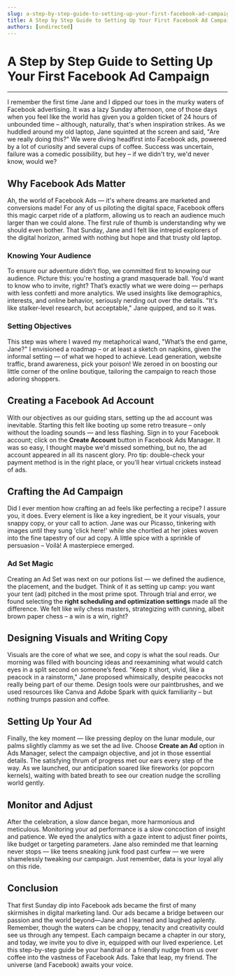 ```yaml
---
slug: a-step-by-step-guide-to-setting-up-your-first-facebook-ad-campaign
title: A Step by Step Guide to Setting Up Your First Facebook Ad Campaign
authors: [undirected]
---
```



# A Step by Step Guide to Setting Up Your First Facebook Ad Campaign

---

I remember the first time Jane and I dipped our toes in the murky waters of Facebook advertising. It was a lazy Sunday afternoon, one of those days when you feel like the world has given you a golden ticket of 24 hours of unbounded time – although, naturally, that's when inspiration strikes. As we huddled around my old laptop, Jane squinted at the screen and said, "Are we really doing this?" We were diving headfirst into Facebook ads, powered by a lot of curiosity and several cups of coffee. Success was uncertain, failure was a comedic possibility, but hey – if we didn't try, we'd never know, would we?

## Why Facebook Ads Matter

Ah, the world of Facebook Ads — it's where dreams are marketed and conversions made! For any of us piloting the digital space, Facebook offers this magic carpet ride of a platform, allowing us to reach an audience much larger than we could alone. The first rule of thumb is understanding why we should even bother. That Sunday, Jane and I felt like intrepid explorers of the digital horizon, armed with nothing but hope and that trusty old laptop.

### Knowing Your Audience

To ensure our adventure didn’t flop, we committed first to knowing our audience. Picture this: you're hosting a grand masquerade ball. You'd want to know who to invite, right? That’s exactly what we were doing — perhaps with less confetti and more analytics. We used insights like demographics, interests, and online behavior, seriously nerding out over the details. "It's like stalker-level research, but acceptable," Jane quipped, and so it was.

### Setting Objectives

This step was where I waved my metaphorical wand, "What’s the end game, Jane?" I envisioned a roadmap – or at least a sketch on napkins, given the informal setting — of what we hoped to achieve. Lead generation, website traffic, brand awareness, pick your poison! We zeroed in on boosting our little corner of the online boutique, tailoring the campaign to reach those adoring shoppers.

## Creating a Facebook Ad Account

With our objectives as our guiding stars, setting up the ad account was inevitable. Starting this felt like booting up some retro treasure – only without the loading sounds — and less flashing. Sign in to your Facebook account; click on the **Create Account** button in Facebook Ads Manager. It was so easy, I thought maybe we'd missed something, but no, the ad account appeared in all its nascent glory. Pro tip: double-check your payment method is in the right place, or you'll hear virtual crickets instead of ads.

## Crafting the Ad Campaign

Did I ever mention how crafting an ad feels like perfecting a recipe? I assure you, it does. Every element is like a key ingredient, be it your visuals, your snappy copy, or your call to action. Jane was our Picasso, tinkering with images until they sung 'click here!' while she chortled at her jokes woven into the fine tapestry of our ad copy. A little spice with a sprinkle of persuasion – Voilà! A masterpiece emerged.

### Ad Set Magic

Creating an Ad Set was next on our potions list — we defined the audience, the placement, and the budget. Think of it as setting up camp: you want your tent (ad) pitched in the most prime spot. Through trial and error, we found selecting the **right scheduling and optimization settings** made all the difference. We felt like wily chess masters, strategizing with cunning, albeit brown paper chess – a win is a win, right?

## Designing Visuals and Writing Copy

Visuals are the core of what we see, and copy is what the soul reads. Our morning was filled with bouncing ideas and reexamining what would catch eyes in a split second on someone’s feed. "Keep it short, vivid, like a peacock in a rainstorm," Jane proposed whimsically, despite peacocks not really being part of our theme. Design tools were our paintbrushes, and we used resources like Canva and Adobe Spark with quick familiarity – but nothing trumps passion and coffee.

## Setting Up Your Ad

Finally, the key moment — like pressing deploy on the lunar module, our palms slightly clammy as we set the ad live. Choose **Create an Ad** option in Ads Manager, select the campaign objective, and jot in those essential details. The satisfying thrum of progress met our ears every step of the way. As we launched, our anticipation soared like fireworks (or popcorn kernels), waiting with bated breath to see our creation nudge the scrolling world gently.

## Monitor and Adjust

After the celebration, a slow dance began, more harmonious and meticulous. Monitoring your ad performance is a slow concoction of insight and patience. We eyed the analytics with a gaze intent to adjust finer points, like budget or targeting parameters. Jane also reminded me that learning never stops — like teens sneaking junk food past curfew — we were shamelessly tweaking our campaign. Just remember, data is your loyal ally on this ride.

## Conclusion

That first Sunday dip into Facebook ads became the first of many skirmishes in digital marketing land. Our ads became a bridge between our passion and the world beyond—Jane and I learned and laughed aplenty. Remember, though the waters can be choppy, tenacity and creativity could see us through any tempest. Each campaign became a chapter in our story, and today, we invite you to dive in, equipped with our lived experience. Let this step-by-step guide be your handrail or a friendly nudge from us over coffee into the vastness of Facebook Ads. Take that leap, my friend. The universe (and Facebook) awaits your voice.